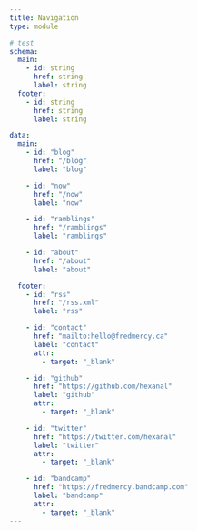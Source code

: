 ```yaml
---
title: Navigation
type: module

# test
schema:
  main:
    - id: string
      href: string
      label: string
  footer:
    - id: string
      href: string
      label: string

data:
  main:
    - id: "blog"
      href: "/blog"
      label: "blog"

    - id: "now"
      href: "/now"
      label: "now"

    - id: "ramblings"
      href: "/ramblings"
      label: "ramblings"

    - id: "about"
      href: "/about"
      label: "about"

  footer:
    - id: "rss"
      href: "/rss.xml"
      label: "rss"

    - id: "contact"
      href: "mailto:hello@fredmercy.ca"
      label: "contact"
      attr:
        - target: "_blank"

    - id: "github"
      href: "https://github.com/hexanal"
      label: "github"
      attr:
        - target: "_blank"

    - id: "twitter"
      href: "https://twitter.com/hexanal"
      label: "twitter"
      attr:
        - target: "_blank"

    - id: "bandcamp"
      href: "https://fredmercy.bandcamp.com"
      label: "bandcamp"
      attr:
        - target: "_blank"
---
```

